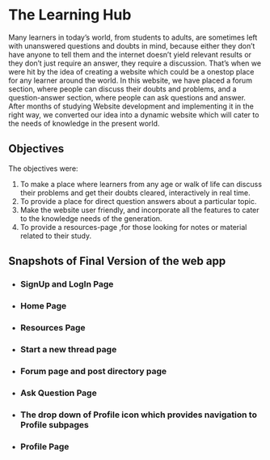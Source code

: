 # The Learning Hub
Many learners in today’s world, from students to adults, are sometimes left with unanswered questions and doubts in mind, because either they don’t have anyone to tell them and the internet doesn’t yield relevant results or they don’t just require an answer, they require a discussion. That’s when we were hit by the idea of creating a website which could be a onestop place for any learner around the world.
In this website, we have placed a forum section, where people can discuss their doubts and problems, and a question-answer section, where people can ask questions and answer.
After months of studying Website development and implementing it in the right way, we converted our idea into a dynamic website which will cater to the needs of knowledge in the
present world.

## Objectives
The objectives were:
1. To make a place where learners from any age or walk of life can discuss their problems and get their doubts cleared, interactively in real time.
2. To provide a place for direct question answers about a particular topic.
3. Make the website user friendly, and incorporate all the features to cater to the knowledge needs of the generation.
4. To provide a resources-page ,for those looking for notes or material related to their study.


## Snapshots of Final Version of the web app

- ### SignUp and LogIn Page
- ### Home Page
- ### Resources Page
- ### Start a new thread page
- ### Forum page and post directory page
- ### Ask Question Page
- ### The drop down of Profile icon which provides navigation to Profile subpages
- ### Profile Page


